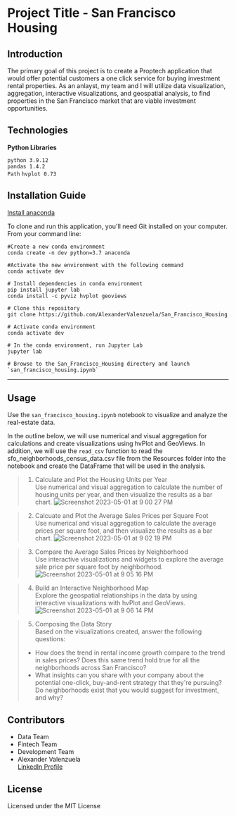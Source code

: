 # Project Title - San Francisco Housing

## Introduction
The primary goal of this project is to create a Proptech application that would offer potential customers a one click service for buying investment rental properties.   As an anlayst, my team and I will utilize data visualization, aggregation, interactive visualizations, and geospatial analysis, to find properties in the San Francisco market that are viable investment opportunities. 


## Technologies
**Python Libraries**

`python 3.9.12`<br>
`pandas 1.4.2`<br>
`Path`
`hvplot 0.73`



## Installation Guide

[Install anaconda](https://www.anaconda.com/download/)

To clone and run this application, you'll need Git installed on your computer.
From your command line:
```
#Create a new conda environment
conda create -n dev python=3.7 anaconda

#Activate the new environment with the following command
conda activate dev

# Install dependencies in conda environment
pip install jupyter lab
conda install -c pyviz hvplot geoviews

# Clone this repository
git clone https://github.com/AlexanderValenzuela/San_Francisco_Housing

# Activate conda environment
conda activate dev

# In the conda environment, run Jupyter Lab
jupyter lab 

# Browse to the San_Francisco_Housing directory and launch `san_francisco_housing.ipynb`
```
---

## Usage
Use the `san_francisco_housing.ipynb` notebook to visualize and analyze the real-estate data.<br>

In the outline below, we will use numerical and visual aggregation for calculations and create visualizations using hvPlot and GeoViews. In addition, we will use the `read_csv` function to read the sfo_neighborhoods_census_data.csv file from the Resources folder into the notebook and create the DataFrame that will be used in the analysis.<br>

> 1. Calculate and Plot the Housing Units per Year<br>
Use numerical and visual aggregation to calculate the number of housing units per year, and then visualize the results as a bar chart.
![Screenshot 2023-05-01 at 9 00 27 PM](https://user-images.githubusercontent.com/111409358/235576602-e44382ee-b27b-45c2-9a83-2dde3510584e.png)

> 2. Calcuate and Plot the Average Sales Prices per Square Foot<br>
Use numerical and visual aggregation to calculate the average prices per square foot, and then visualize the results as a bar chart. 
![Screenshot 2023-05-01 at 9 02 19 PM](https://user-images.githubusercontent.com/111409358/235576870-f37e3f67-3cc4-4caa-a7b0-0f22626c78d5.png)

> 3. Compare the Average Sales Prices by Neighborhood<br>
Use interactive visualizations and widgets to explore the average sale price per square foot by neighborhood. 
![Screenshot 2023-05-01 at 9 05 16 PM](https://user-images.githubusercontent.com/111409358/235577063-1e88b873-05af-48d5-a165-84be65bd843a.png)

> 4. Build an Interactive Neighborhood Map<br>
Explore the geospatial relationships in the data by using interactive visualizations with hvPlot and GeoViews. 
![Screenshot 2023-05-01 at 9 06 14 PM](https://user-images.githubusercontent.com/111409358/235577145-b1d93d89-9ac4-4b4c-a2b1-ccba471d4ab9.png)

> 5. Composing the Data Story<br>
Based on the visualizations created, answer the following questions:<br>
> - How does the trend in rental income growth compare to the trend in sales prices? Does this same trend hold true for all the neighborhoods across San Francisco?<br>
> - What insights can you share with your company about the potential one-click, buy-and-rent strategy that they're pursuing? Do neighborhoods exist that you would suggest for investment, and why?


## Contributors
- Data Team
- Fintech Team
- Development Team
- Alexander Valenzuela<br>
[LinkedIn Profile](<https://www.linkedin.com/in/alex-valenzuela-97826842/>)


## License
Licensed under the MIT License



